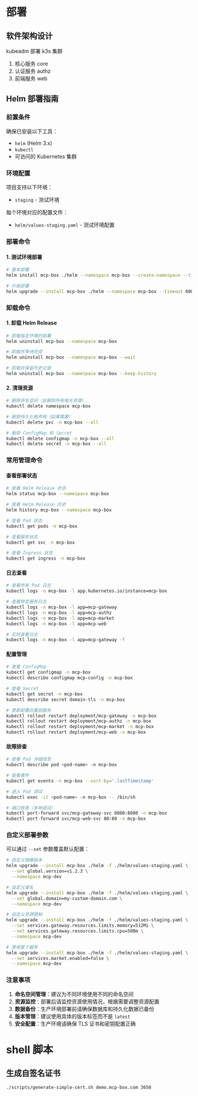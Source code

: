 # 部署

## 软件架构设计

kubeadm 部署 k3s 集群

1. 核心服务 core
2. 认证服务 authz
3. 前端服务 web

## Helm 部署指南

### 前置条件

确保已安装以下工具：
- `helm` (Helm 3.x)
- `kubectl`
- 可访问的 Kubernetes 集群

### 环境配置

项目支持以下环境：
- `staging` - 测试环境

每个环境对应的配置文件：
- `helm/values-staging.yaml` - 测试环境配置

### 部署命令

#### 1. 测试环境部署

```bash
# 基本部署
helm install mcp-box ./helm --namespace mcp-box --create-namespace --timeout 600s --wait

# 升级部署
helm upgrade --install mcp-box ./helm --namespace mcp-box --timeout 600s --wait
```

### 卸载命令

#### 1. 卸载 Helm Release

```bash
# 卸载指定环境的部署
helm uninstall mcp-box --namespace mcp-box

# 卸载并等待完成
helm uninstall mcp-box --namespace mcp-box --wait

# 卸载并保留历史记录
helm uninstall mcp-box --namespace mcp-box --keep-history
```

#### 2. 清理资源

```bash
# 删除命名空间（会删除所有相关资源）
kubectl delete namespace mcp-box

# 删除持久化卷声明（如果需要）
kubectl delete pvc -n mcp-box --all

# 删除 ConfigMap 和 Secret
kubectl delete configmap -n mcp-box --all
kubectl delete secret -n mcp-box --all
```

### 常用管理命令

#### 查看部署状态

```bash
# 查看 Helm Release 状态
helm status mcp-box --namespace mcp-box

# 查看 Helm Release 历史
helm history mcp-box --namespace mcp-box

# 查看 Pod 状态
kubectl get pods -n mcp-box

# 查看服务状态
kubectl get svc -n mcp-box

# 查看 Ingress 状态
kubectl get ingress -n mcp-box
```

#### 日志查看

```bash
# 查看所有 Pod 日志
kubectl logs -n mcp-box -l app.kubernetes.io/instance=mcp-box

# 查看特定服务日志
kubectl logs -n mcp-box -l app=mcp-gateway
kubectl logs -n mcp-box -l app=mcp-authz
kubectl logs -n mcp-box -l app=mcp-market
kubectl logs -n mcp-box -l app=mcp-web

# 实时查看日志
kubectl logs -n mcp-box -l app=mcp-gateway -f
```

#### 配置管理

```bash
# 查看 ConfigMap
kubectl get configmap -n mcp-box
kubectl describe configmap mcp-config -n mcp-box

# 查看 Secret
kubectl get secret -n mcp-box
kubectl describe secret domain-tls -n mcp-box

# 更新配置后重启服务
kubectl rollout restart deployment/mcp-gateway -n mcp-box
kubectl rollout restart deployment/mcp-authz -n mcp-box
kubectl rollout restart deployment/mcp-market -n mcp-box
kubectl rollout restart deployment/mcp-web -n mcp-box
```

#### 故障排查

```bash
# 查看 Pod 详细信息
kubectl describe pod <pod-name> -n mcp-box

# 查看事件
kubectl get events -n mcp-box --sort-by='.lastTimestamp'

# 进入 Pod 调试
kubectl exec -it <pod-name> -n mcp-box -- /bin/sh

# 端口转发（本地调试）
kubectl port-forward svc/mcp-gateway-svc 8080:8080 -n mcp-box
kubectl port-forward svc/mcp-web-svc 80:80 -n mcp-box
```

### 自定义部署参数

可以通过 `--set` 参数覆盖默认配置：

```bash
# 自定义镜像版本
helm upgrade --install mcp-box ./helm -f ./helm/values-staging.yaml \
  --set global.version=v1.2.3 \
  --namespace mcp-dev

# 自定义域名
helm upgrade --install mcp-box ./helm -f ./helm/values-staging.yaml \
  --set global.domain=my-custom-domain.com \
  --namespace mcp-dev

# 自定义资源限制
helm upgrade --install mcp-box ./helm -f ./helm/values-staging.yaml \
  --set services.gateway.resources.limits.memory=512Mi \
  --set services.gateway.resources.limits.cpu=500m \
  --namespace mcp-dev

# 禁用某个服务
helm upgrade --install mcp-box ./helm -f ./helm/values-staging.yaml \
  --set services.market.enabled=false \
  --namespace mcp-dev
```

### 注意事项

1. **命名空间管理**：建议为不同环境使用不同的命名空间
2. **资源监控**：部署后请监控资源使用情况，根据需要调整资源配置
3. **数据备份**：生产环境部署前请确保数据库和持久化数据已备份
4. **版本管理**：建议使用具体的版本标签而不是 `latest`
5. **安全配置**：生产环境请确保 TLS 证书和密钥配置正确


# shell 脚本

## 生成自签名证书

```bash
./scripts/generate-simple-cert.sh demo.mcp-box.com 3650
```
